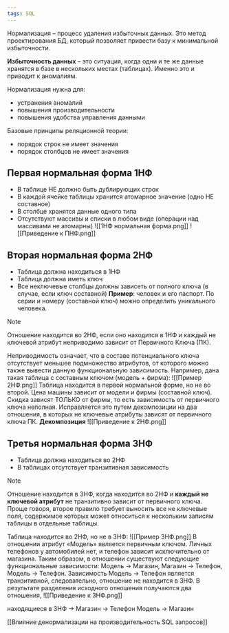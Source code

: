 ```yaml
---
tags: SQL
---
```

Нормализация – процесс удаления избыточных данных. Это метод проектирования
БД, который позволяет привести базу к минимальной избыточности.

**Избыточность данных** – это ситуация, когда одни и те же данные хранятся в базе в нескольких местах (таблицах). Именно это и приводит к аномалиям.

Нормализация нужна для:
- устранения аномалий
- повышения производительности
- повышения удобства управления данными

Базовые принципы реляционной теории:
- порядок строк не имеет значения
- порядок столбцов не имеет значения

## Первая нормальная форма 1НФ
- В таблице НЕ должно быть дублирующих строк
- В каждой ячейке таблицы хранится атомарное значение (одно НЕ составное)
- В столбце хранятся данные одного типа
- Отсутствуют массивы и списки в любом виде (операции над массивами не атомарны)
![[1НФ нормальная форма.png]]
![[Приведение к ПНФ.png]]
## Вторая нормальная форма 2НФ
- Таблица должна находиться в 1НФ
- Таблица должна иметь ключ
- Все неключевые столбцы должны зависеть от полного ключа (в случае, если ключ составной)
**Пример**: человек и его паспорт. По серии и номеру (составной ключ) можно определить уникального человека.

>[!note]
>Отношение находится во 2НФ, если оно находится в 1НФ и каждый не ключевой атрибут неприводимо зависит от Первичного Ключа (ПК).

Неприводимость означает, что в составе потенциального ключа отсутствует меньшее подмножество атрибутов, от которого можно также вывести данную функциональную зависимость. Например, дана такая таблица с составным ключом (модель + фирма):
![[Пример 2НФ.png]]
Таблица находится в первой нормальной форме, но не во второй. Цена машины зависит от модели и фирмы (составной ключ). Скидка зависят ТОЛЬКО от фирмы, то есть зависимость от первичного ключа неполная.
Исправляется это путем декомпозиции на два отношения, в которых не ключевые
атрибуты зависят от первичного ключа ПК. **Декомпозиция**
![[Приведение к 2НФ.png]]
## Третья нормальная форма 3НФ
- Таблица должна находиться во 2НФ
- В таблицах отсутствует транзитивная зависимость

>[!note]
Отношение находится в 3НФ, когда находится во 2НФ и **каждый не ключевой атрибут** не транзитивно зависит от первичного ключа. Проще говоря, второе правило требует выносить все не ключевые поля, содержимое которых может относиться к нескольким записям таблицы в отдельные таблицы.

Таблица находится во 2НФ, но не в 3НФ:
![[Пример 3НФ.png]]
В отношении атрибут «Модель» является первичным ключом. Личных телефонов у автомобилей нет, и телефон зависит исключительно от магазина.
Таким образом, в отношении существуют следующие функциональные зависимости:
Модель → Магазин, Магазин → Телефон, Модель → Телефон. Зависимость Модель → Телефон является транзитивной, следовательно, отношение не находится в 3НФ.
В результате разделения исходного отношения
получаются два отношения,
![[Приведение к 3НФ.png]]

находящиеся в 3НФ → Магазин → Телефон
Модель → Магазин




[[Влияние денормализации на производительность SQL запросов]]